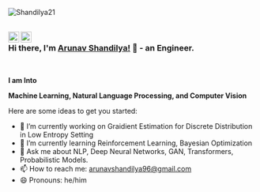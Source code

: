 <p align="left"> <img src="https://komarev.com/ghpvc/?username=Shandilya21" alt="Shandilya21" /> </p>

<br/>
<a href="https://twitter.com/shandilyaarunav?lang=en">
  <img align="left" alt="ShandilyaArunav| Twitter" width="22px" src="https://cdn.jsdelivr.net/npm/simple-icons@v3/icons/twitter.svg" />
</a>
<a href="https://www.linkedin.com/in/arunav-shandilya/">
  <img align="left" alt="Linkedin" width="22px" src="https://cdn.jsdelivr.net/npm/simple-icons@v3/icons/linkedin.svg" />
</a>


### Hi there, I'm [Arunav Shandilya!](https://shandilya21.github.io/) 👋 - an Engineer.

<br />


**I am Into**

**Machine Learning, Natural Language Processing, and Computer Vision**
<br />

Here are some ideas to get you started:

- 🔭 I’m currently working on Graidient Estimation for Discrete Distribution in Low Entropy Setting
- 🌱 I’m currently learning Reinforcement Learning, Bayesian Optimization
- 💬 Ask me about NLP, Deep Neural Networks, GAN, Transformers, Probabilistic Models.
- 📫 How to reach me: arunavshandilya96@gmail.com
- 😄 Pronouns: he/him
